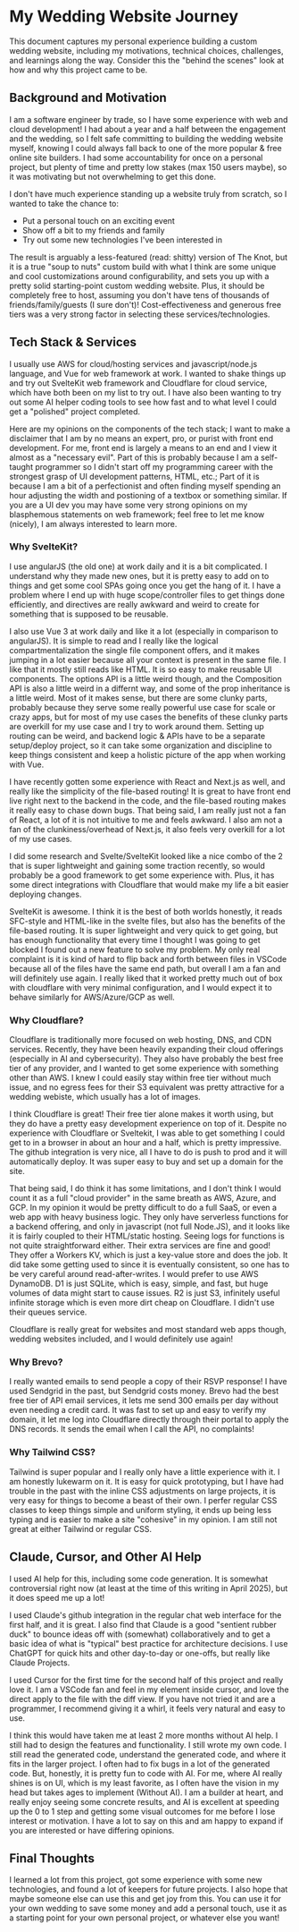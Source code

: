 # My Wedding Website Journey

This document captures my personal experience building a custom wedding website, including my motivations, technical choices, challenges, and learnings along the way. Consider this the "behind the scenes" look at how and why this project came to be.

## Background and Motivation

I am a software engineer by trade, so I have some experience with web and cloud development! I had about a year and a half between the engagement and the wedding, so I felt safe committing to building the wedding website myself, knowing I could always fall back to one of the more popular & free online site builders. I had some accountability for once on a personal project, but plenty of time and pretty low stakes (max 150 users maybe), so it was motivating but not overwhelming to get this done.

I don't have much experience standing up a website truly from scratch, so I wanted to take the chance to:

- Put a personal touch on an exciting event
- Show off a bit to my friends and family
- Try out some new technologies I've been interested in

The result is arguably a less-featured (read: shitty) version of The Knot, but it is a true "soup to nuts" custom build with what I think are some unique and cool customizations around configurability, and sets you up with a pretty solid starting-point custom wedding website. Plus, it should be completely free to host, assuming you don't have tens of thousands of friends/family/guests (I sure don't)! Cost-effectiveness and generous free tiers was a very strong factor in selecting these services/technologies.

## Tech Stack & Services

I usually use AWS for cloud/hosting services and javascript/node.js language, and Vue for web framework at work. I wanted to shake things up and try out SvelteKit web framework and Cloudflare for cloud service, which have both been on my list to try out. I have also been wanting to try out some AI helper coding tools to see how fast and to what level I could get a "polished" project completed.

Here are my opinions on the components of the tech stack; I want to make a disclaimer that I am by no means an expert, pro, or purist with front end development. For me, front end is largely a means to an end and I view it almost as a "necessary evil". Part of this is probably because I am a self-taught programmer so I didn't start off my programming career with the strongest grasp of UI development patterns, HTML, etc.; Part of it is because I am a bit of a perfectionist and often finding myself spending an hour adjusting the width and postioning of a textbox or something similar. If you are a UI dev you may have some very strong opinions on my blasphemous statements on web framework; feel free to let me know (nicely), I am always interested to learn more.

### Why SvelteKit?

I use angularJS (the old one) at work daily and it is a bit complicated. I understand why they made new ones, but it is pretty easy to add on to things and get some cool SPAs going once you get the hang of it. I have a problem where I end up with huge scope/controller files to get things done efficiently, and directives are really awkward and weird to create for something that is supposed to be reusable.

I also use Vue 3 at work daily and like it a lot (especially in comparison to angularJS). It is simple to read and I really like the logical compartmentalization the single file component offers, and it makes jumping in a lot easier because all your context is present in the same file. I like that it mostly still reads like HTML. It is so easy to make reusable UI components. The options API is a little weird though, and the Composition API is also a little weird in a differnt way, and some of the prop inheritance is a little weird. Most of it makes sense, but there are some clunky parts, probably because they serve some really powerful use case for scale or crazy apps, but for most of my use cases the benefits of these clunky parts are overkill for my use case and I try to work around them. Setting up routing can be weird, and backend logic & APIs have to be a separate setup/deploy project, so it can take some organization and discipline to keep things consistent and keep a holistic picture of the app when working with Vue.

I have recently gotten some experience with React and Next.js as well, and really like the simplicity of the file-based routing! It is great to have front end live right next to the backend in the code, and the file-based routing makes it really easy to chase down bugs. That being said, I am really just not a fan of React, a lot of it is not intuitive to me and feels awkward. I also am not a fan of the clunkiness/overhead of Next.js, it also feels very overkill for a lot of my use cases.

I did some research and Svelte/SvelteKit looked like a nice combo of the 2 that is super lightweight and gaining some traction recently, so would probably be a good framework to get some experience with. Plus, it has some direct integrations with Cloudflare that would make my life a bit easier deploying changes.

SvelteKit is awesome. I think it is the best of both worlds honestly, it reads SFC-style and HTML-like in the svelte files, but also has the benefits of the file-based routing. It is super lightweight and very quick to get going, but has enough functionality that every time I thought I was going to get blocked I found out a new feature to solve my problem. My only real complaint is it is kind of hard to flip back and forth between files in VSCode because all of the files have the same end path, but overall I am a fan and will definitely use again. I really liked that it worked pretty much out of box with cloudflare with very minimal configuration, and I would expect it to behave similarly for AWS/Azure/GCP as well.

### Why Cloudflare?

Cloudflare is traditionally more focused on web hosting, DNS, and CDN services. Recently, they have been heavily expanding their cloud offerings (especially in AI and cybersecurity). They also have probably the best free tier of any provider, and I wanted to get some experience with something other than AWS. I knew I could easily stay within free tier without much issue, and no egress fees for their S3 equivalent was pretty attractive for a wedding webiste, which usually has a lot of images.

I think Cloudflare is great! Their free tier alone makes it worth using, but they do have a pretty easy development experience on top of it. Despite no experience with Cloudflare or Sveltekit, I was able to get something I could get to in a browser in about an hour and a half, which is pretty impressive. The github integration is very nice, all I have to do is push to prod and it will automatically deploy. It was super easy to buy and set up a domain for the site.

That being said, I do think it has some limitations, and I don't think I would count it as a full "cloud provider" in the same breath as AWS, Azure, and GCP. In my opinion it would be pretty difficult to do a full SaaS, or even a web app with heavy business logic. They only have serverless functions for a backend offering, and only in javascript (not full Node.JS), and it looks like it is fairly coupled to their HTML/static hosting. Seeing logs for functions is not quite straightforward either. Their extra services are fine and good! They offer a Workers KV, which is just a key-value store and does the job. It did take some getting used to since it is eventually consistent, so one has to be very careful around read-after-writes. I would prefer to use AWS DynamoDB. D1 is just SQLite, which is easy, simple, and fast, but huge volumes of data might start to cause issues. R2 is just S3, infinitely useful infinite storage which is even more dirt cheap on Cloudflare. I didn't use their queues service.

Cloudflare is really great for websites and most standard web apps though, wedding websites included, and I would definitely use again!

### Why Brevo?

I really wanted emails to send people a copy of their RSVP response! I have used Sendgrid in the past, but Sendgrid costs money. Brevo had the best free tier of API email services, it lets me send 300 emails per day without even needing a credit card. It was fast to set up and easy to verify my domain, it let me log into Cloudflare directly through their portal to apply the DNS records. It sends the email when I call the API, no complaints!

### Why Tailwind CSS?

Tailwind is super popular and I really only have a little experience with it. I am honestly lukewarm on it. It is easy for quick prototyping, but I have had trouble in the past with the inline CSS adjustments on large projects, it is very easy for things to become a beast of their own. I perfer regular CSS classes to keep things simple and uniform styling, it ends up being less typing and is easier to make a site "cohesive" in my opinion. I am still not great at either Tailwind or regular CSS.

## Claude, Cursor, and Other AI Help

I used AI help for this, including some code generation. It is somewhat controversial right now (at least at the time of this writing in April 2025), but it does speed me up a lot!

I used Claude's github integration in the regular chat web interface for the first half, and it is great. I also find that Claude is a good "sentient rubber duck" to bounce ideas off with (somewhat) collaboratively and to get a basic idea of what is "typical" best practice for architecture decisions. I use ChatGPT for quick hits and other day-to-day or one-offs, but really like Claude Projects.

I used Cursor for the first time for the second half of this project and really love it. I am a VSCode fan and feel in my element inside cursor, and love the direct apply to the file with the diff view. If you have not tried it and are a programmer, I recommend giving it a whirl, it feels very natural and easy to use.

I think this would have taken me at least 2 more months without AI help. I still had to design the features and functionality. I still wrote my own code. I still read the generated code, understand the generated code, and where it fits in the larger project. I often had to fix bugs in a lot of the generated code. But, honestly, it is pretty fun to code with AI. For me, where AI really shines is on UI, which is my least favorite, as I often have the vision in my head but takes ages to implement (Without AI). I am a builder at heart, and really enjoy seeing some concrete results, and AI is excellent at speeding up the 0 to 1 step and getting some visual outcomes for me before I lose interest or motivation. I have a lot to say on this and am happy to expand if you are interested or have differing opinions.

## Final Thoughts

I learned a lot from this project, got some experience with some new technologies, and found a lot of keepers for future projects. I also hope that maybe someone else can use this and get joy from this. You can use it for your own wedding to save some money and add a personal touch, use it as a starting point for your own personal project, or whatever else you want!
